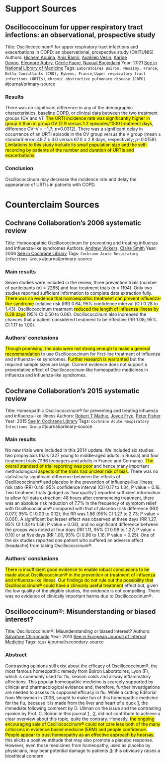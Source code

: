 # Support Sources

## Oscillococcinum for upper respiratory tract infections: an observational, prospective study

Title: Oscillococcinum® for upper respiratory tract infections and exacerbations in COPD: an observational, prospective study (OXITUNIS)
Authors: [Hichem Aouina](https://pubmed.ncbi.nlm.nih.gov/?term=Aouina%20H%5BAuthor%5D), [Anis Bamri](https://pubmed.ncbi.nlm.nih.gov/?term=Bamri%20A%5BAuthor%5D), [Aurélien Vesin](https://pubmed.ncbi.nlm.nih.gov/?term=Vesin%20A%5BAuthor%5D), [Karine Danno](https://pubmed.ncbi.nlm.nih.gov/?term=Danno%20K%5BAuthor%5D), [Eléonore Aubry](https://pubmed.ncbi.nlm.nih.gov/?term=Aubry%20E%5BAuthor%5D), [Cécile Faure](https://pubmed.ncbi.nlm.nih.gov/?term=Faure%20C%5BAuthor%5D), [Naoual Boujedaini](https://pubmed.ncbi.nlm.nih.gov/?term=Boujedaini%20N%5BAuthor%5D)
Year: 2021
[See in National Library of Medicine](https://www.ncbi.nlm.nih.gov/pmc/articles/PMC8328054/)
Tags: `Laboratoires Boiron, Messimy, France`, `Delta Consultants (CRO), Eybens, France`, `Upper respiratory tract infections (URTIs)`, `chronic obstructive pulmonary disease (COPD)`
#journal/primary-source

### Results

There was no significant difference in any of the demographic characteristics, baseline COPD, or clinical data between the two treatment groups (OV and V). <mark class="hltr-yellow">The URTI incidence rate was significantly higher in group V than in group OV (2.9 versus 1.2 episodes/1000 treatment days</mark>, difference OV–V = −1.7; _p_=0.0312). There was a significant delay in occurrence of an URTI episode in the OV group versus the V group (mean ± standard error: 48.7 ± 3.0 _versus_ 67.0 ± 2.8 days, respectively; _p_=0.0158). <mark class="hltr-red">Limitations to this study include its small population size and the self-recording by patients of the number and duration of URTIs and exacerbations</mark>.

### Conclusion

Oscillococcinum may decrease the incidence rate and delay the appearance of URTIs in patients with COPD.

# Counterclaim Sources

## Cochrane Collaboration’s 2006 systematic review

Title: Homoeopathic Oscillococcinum for preventing and treating influenza and influenza‐like syndromes
Authors: [Andrew Vickers](https://www.cochranelibrary.com/cdsr/doi/10.1002/14651858.CD001957.pub3/information#CD001957-cr-0002), [Claire Smith](https://www.cochranelibrary.com/cdsr/doi/10.1002/14651858.CD001957.pub3/information#CD001957-cr-0003)
Year: 2006
[See in Cochrane Library](https://www.cochranelibrary.com/cdsr/doi/10.1002/14651858.CD001957.pub3/abstract)
Tags: `Cochrane Acute Respiratory Infections Group`
#journal/primary-source

### Main results

Seven studies were included in the review, three prevention trials (number of participants (n) = 2265) and four treatment trials (n = 1194). Only two studies reported sufficient information to complete data extraction fully. <mark class="hltr-yellow">There was no evidence that homoeopathic treatment can prevent influenza‐like syndrome</mark> (relative risk (RR) 0.64, 95% confidence interval (CI) 0.28 to 1.43). Oscillococcinum treatment <mark class="hltr-yellow">reduced the length of influenza illness by 0.28 days</mark> (95% CI 0.50 to 0.06). Oscillococcinum also increased the chances that a patient considered treatment to be effective (RR 1.08; 95% CI 1.17 to 1.00).

### Authors' conclusions

<mark class="hltr-green">Though promising, the data were not strong enough to make a general recommendation</mark> to use Oscillococcinum for first‐line treatment of influenza and influenza‐like syndromes. <mark class="hltr-green">Further research is warranted</mark> but the required sample sizes are large. Current evidence does not support a preventative effect of Oscillococcinum‐like homeopathic medicines in influenza and influenza‐like syndromes.

## Cochrane Collaboration’s 2015 systematic review

Title: Homeopathic Oscillococcinum® for preventing and treating influenza and influenza‐like illness
Authors: [Robert T Mathie](https://www.cochranelibrary.com/cdsr/doi/10.1002/14651858.CD001957.pub6/information#CD001957-cr-0002), [Joyce Frye](https://www.cochranelibrary.com/cdsr/doi/10.1002/14651858.CD001957.pub6/information#CD001957-cr-0003), [Peter Fisher](https://www.cochranelibrary.com/cdsr/doi/10.1002/14651858.CD001957.pub6/information#CD001957-cr-0004)
Year: 2015
[See in Cochrane Library](https://www.cochranelibrary.com/cdsr/doi/10.1002/14651858.CD001957.pub6/full)
Tags: `Cochrane Acute Respiratory Infections Group`
#journal/primary-source

### Main results

No new trials were included in this 2014 update. We included six studies: two prophylaxis trials (327 young to middle‐aged adults in Russia) and four treatment trials (1196 teenagers and adults in France and Germany). <mark class="hltr-yellow">The overall standard of trial reporting was poor</mark> and hence many important methodological <mark class="hltr-yellow">aspects of the trials had unclear risk of bias</mark>. There was no statistically significant difference between the effects of Oscillococcinum® and placebo in the prevention of influenza‐like illness: risk ratio (RR) 0.48, 95% confidence interval (CI) 0.17 to 1.34, P value = 0.16. Two treatment trials (judged as 'low quality') reported sufficient information to allow full data extraction: 48 hours after commencing treatment, there was an absolute risk reduction of 7.7% in the frequency of symptom relief with Oscillococcinum® compared with that of placebo (risk difference (RD) 0.077, 95% CI 0.03 to 0.12); the RR was 1.86 (95% CI 1.27 to 2.73; P value = 0.001). A significant but lesser effect was observed at three days (RR 1.27, 95% CI 1.03 to 1.56; P value = 0.03), and no significant difference between the groups was noted at four days (RR 1.11, 95% CI 0.98 to 1.27; P value = 0.10) or at five days (RR 1.06, 95% CI 0.96 to 1.16; P value = 0.25). One of the six studies reported one patient who suffered an adverse effect (headache) from taking Oscillococcinum®.

### Authors' conclusions

<mark class="hltr-yellow">There is insufficient good evidence to enable robust conclusions to be made about Oscillococcinum® in the prevention or treatment of influenza and influenza‐like illness</mark>. <mark class="hltr-green">Our findings do not rule out the possibility that Oscillococcinum® could have a clinically useful treatment</mark> effect but, given the low quality of the eligible studies, the evidence is not compelling. There was no evidence of clinically important harms due to Oscillococcinum®.

## Oscillococcinum®: Misunderstanding or biased interest?

Title: Oscillococcinum®: Misunderstanding or biased interest?
Authors: [Salvatore Chirumbolo](https://www.ejinme.com/article/S0953-6205(13)00985-0/fulltext# "Correspondence information about the author Salvatore Chirumbolo")
Year: 2013
[See in European Journal of Internal Medicine](https://www.ejinme.com/article/S0953-6205(13)00985-0/fulltext)
Tags: `bias`
#journal/secondary-source

### Abstract

Contrasting opinions still exist about the efficacy of Oscillococcinum®, the most famous homeopathic remedy from Boiron Laboratoires, Lyon (F), which is commonly used for flu, season colds and airway inflammatory affections. This popular homeopathic medicine is scarcely supported by clinical and pharmacological evidence and, therefore, further investigations are needed to assess its supposed efficacy in flu. While a cutting Editorial from Weissman in 2006, sought to make fun of this homeopathic medicine for the flu, because it is made from the liver and heart of a duck [1](https://www.ejinme.com/article/S0953-6205(13)00985-0/fulltext#bb0005), the immediate following comment by D. Ullman on the issue and the contrasting opinion by Prof. C. Boiron in this journal [1](https://www.ejinme.com/article/S0953-6205(13)00985-0/fulltext#) , [2](https://www.ejinme.com/article/S0953-6205(13)00985-0/fulltext#), did not contribute to achieve a clear overview about this topic, quite the contrary. Honestly, <mark class="hltr-red">the ongoing encouraging sale of Oscillococcinum® could not care less both of the many criticisms in evidence based medicine (EBM) and people confidence. People appear to trust homeopathy as an effective approach by hearsay</mark>: this elicits a positive attitude that may also promote a placebo response. However, even those medicines from homeopathy, used as placebo by physicians, may bear potential damage to patients [3](https://www.ejinme.com/article/S0953-6205(13)00985-0/fulltext#bb0015): this obviously raises a bioethical concern.